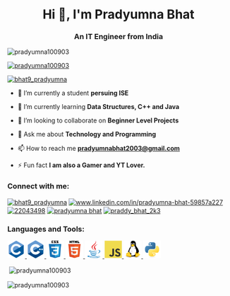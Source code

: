 <h1 align="center">Hi 👋, I'm Pradyumna Bhat</h1>
<h3 align="center">An IT Engineer from India</h3>

<p align="left"> <img src="https://komarev.com/ghpvc/?username=pradyumna100903&label=Profile%20views&color=0e75b6&style=flat" alt="pradyumna100903" /> </p>

<p align="left"> <a href="https://github.com/ryo-ma/github-profile-trophy"><img src="https://github-profile-trophy.vercel.app/?username=pradyumna100903" alt="pradyumna100903" /></a> </p>

<p align="left"> <a href="https://twitter.com/bhat9_pradyumna" target="blank"><img src="https://img.shields.io/twitter/follow/bhat9_pradyumna?logo=twitter&style=for-the-badge" alt="bhat9_pradyumna" /></a> </p>

- 🔭 I’m currently a student **persuing ISE**

- 🌱 I’m currently learning **Data Structures, C++ and Java**

- 👯 I’m looking to collaborate on **Beginner Level Projects**

- 💬 Ask me about **Technology and Programming**

- 📫 How to reach me **pradyumnabhat2003@gmail.com**

- ⚡ Fun fact **I am also a Gamer and YT Lover.**

<h3 align="left">Connect with me:</h3>
<p align="left">
<a href="https://twitter.com/bhat9_pradyumna" target="blank"><img align="center" src="https://raw.githubusercontent.com/rahuldkjain/github-profile-readme-generator/master/src/images/icons/Social/twitter.svg" alt="bhat9_pradyumna" height="30" width="40" /></a>
<a href="https://linkedin.com/in/www.linkedin.com/in/pradyumna-bhat-59857a227" target="blank"><img align="center" src="https://raw.githubusercontent.com/rahuldkjain/github-profile-readme-generator/master/src/images/icons/Social/linked-in-alt.svg" alt="www.linkedin.com/in/pradyumna-bhat-59857a227" height="30" width="40" /></a>
<a href="https://stackoverflow.com/users/22043498" target="blank"><img align="center" src="https://raw.githubusercontent.com/rahuldkjain/github-profile-readme-generator/master/src/images/icons/Social/stack-overflow.svg" alt="22043498" height="30" width="40" /></a>
<a href="https://fb.com/pradyumna bhat" target="blank"><img align="center" src="https://raw.githubusercontent.com/rahuldkjain/github-profile-readme-generator/master/src/images/icons/Social/facebook.svg" alt="pradyumna bhat" height="30" width="40" /></a>
<a href="https://instagram.com/praddy_bhat_2k3" target="blank"><img align="center" src="https://raw.githubusercontent.com/rahuldkjain/github-profile-readme-generator/master/src/images/icons/Social/instagram.svg" alt="praddy_bhat_2k3" height="30" width="40" /></a>
</p>

<h3 align="left">Languages and Tools:</h3>
<p align="left"> <a href="https://www.cprogramming.com/" target="_blank" rel="noreferrer"> <img src="https://raw.githubusercontent.com/devicons/devicon/master/icons/c/c-original.svg" alt="c" width="40" height="40"/> </a> <a href="https://www.w3schools.com/cpp/" target="_blank" rel="noreferrer"> <img src="https://raw.githubusercontent.com/devicons/devicon/master/icons/cplusplus/cplusplus-original.svg" alt="cplusplus" width="40" height="40"/> </a> <a href="https://www.w3schools.com/css/" target="_blank" rel="noreferrer"> <img src="https://raw.githubusercontent.com/devicons/devicon/master/icons/css3/css3-original-wordmark.svg" alt="css3" width="40" height="40"/> </a> <a href="https://www.w3.org/html/" target="_blank" rel="noreferrer"> <img src="https://raw.githubusercontent.com/devicons/devicon/master/icons/html5/html5-original-wordmark.svg" alt="html5" width="40" height="40"/> </a> <a href="https://www.java.com" target="_blank" rel="noreferrer"> <img src="https://raw.githubusercontent.com/devicons/devicon/master/icons/java/java-original.svg" alt="java" width="40" height="40"/> </a> <a href="https://developer.mozilla.org/en-US/docs/Web/JavaScript" target="_blank" rel="noreferrer"> <img src="https://raw.githubusercontent.com/devicons/devicon/master/icons/javascript/javascript-original.svg" alt="javascript" width="40" height="40"/> </a> <a href="https://www.linux.org/" target="_blank" rel="noreferrer"> <img src="https://raw.githubusercontent.com/devicons/devicon/master/icons/linux/linux-original.svg" alt="linux" width="40" height="40"/> </a> <a href="https://www.python.org" target="_blank" rel="noreferrer"> <img src="https://raw.githubusercontent.com/devicons/devicon/master/icons/python/python-original.svg" alt="python" width="40" height="40"/> </a> </p>

<p>&nbsp;<img align="center" src="https://github-readme-stats.vercel.app/api?username=pradyumna100903&show_icons=true&locale=en" alt="pradyumna100903" /></p>

<p><img align="center" src="https://github-readme-streak-stats.herokuapp.com/?user=pradyumna100903&" alt="pradyumna100903" /></p>
